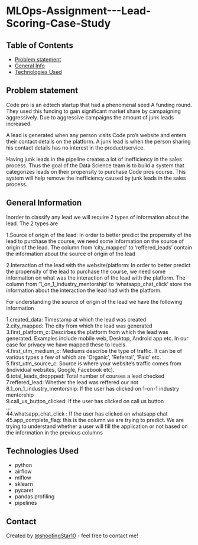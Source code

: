 # MLOps-Assignment---Lead-Scoring-Case-Study

## Table of Contents
* [Problem statement](#problem-statement)
* [General Info](#general-information)
* [Technologies Used](#technologies-used)

## Problem statement
Code pro is an edtech startup that had a phenomenal seed A funding round. They used this funding to gain significant market share by campaigning aggressively. Due to aggressive campaigns the amount of junk leads increased.

A lead is generated when any person visits Code pro’s website and enters their contact details on the platform. A junk lead is when the person sharing his contact details has no interest in the product/service.

Having junk leads in the pipeline creates a lot of inefficiency in the sales process. Thus the goal of the Data Science team is to build a system that categorizes leads on their propensity to purchase Code pros course. This system will help remove the inefficiency caused by junk leads in the sales process.

## General Information
Inorder to classify any lead we will require 2 types of information about the lead. The 2 types are

1.Source of origin of the lead:  In order to better predict the propensity of the lead to purchase the course, we need some information on the source of origin of the lead. The column from ‘city_mapped’ to ‘reffered_leads’ contain the information about the source of origin of the lead

2.Interaction of the lead with the website/platform: In order to better predict the propensity of the lead to purchase the course, we need some information on what was the interaction of the lead with the platform. The column from ‘1_on_1_industry_mentorship’ to ‘whatsapp_chat_click’ store the information about the interaction the lead had with the platform.

For understanding the source of origin of the lead we have the following information

1.created_data: Timestamp at which the lead was created <br>
2.city_mapped: The city from which the lead was generated <br>
3.first_platform_c: Descirbes the platform from which the lead was generated. Examples include mobile web, Desktop, Android app etc. In our case for privacy we have mapped these to levels. <br>
4.first_utm_medium_c:  Mediums describe the type of traffic. It can be of various types a few of which are 'Organic', 'Referral', 'Paid' etc.<br>
5.first_utm_source_c: Source is where your website’s traffic comes from (individual websites, Google, Facebook etc).<br>
6.total_leads_droppped: Total number of courses a lead checked<br>
7.reffered_lead: Whether the lead was reffered our not<br>
8.1_on_1_industry_mentorship: If the user has clicked on 1-on-1 industry mentorship<br>
9.call_us_button_clicked: If the user has clicked on call us button<br>
...<br>
44.whatsapp_chat_click : If the user has clicked on whatsapp chat<br>
45.app_complete_flag: this is the column we are trying to predict. We are trying to understand whether a user will fill the application or not based on the information in the previous columns<br>


## Technologies Used
- python
- airflow
- mlflow
- sklearn
- pycaret
- pandas profiling
- pipelines

## Contact
Created by [@shootingStar10](https://github.com/shootingStar10) - feel free to contact me!
